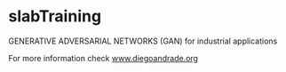 # slabTraining
GENERATIVE ADVERSARIAL NETWORKS (GAN) for industrial applications

For more information check
www.diegoandrade.org


